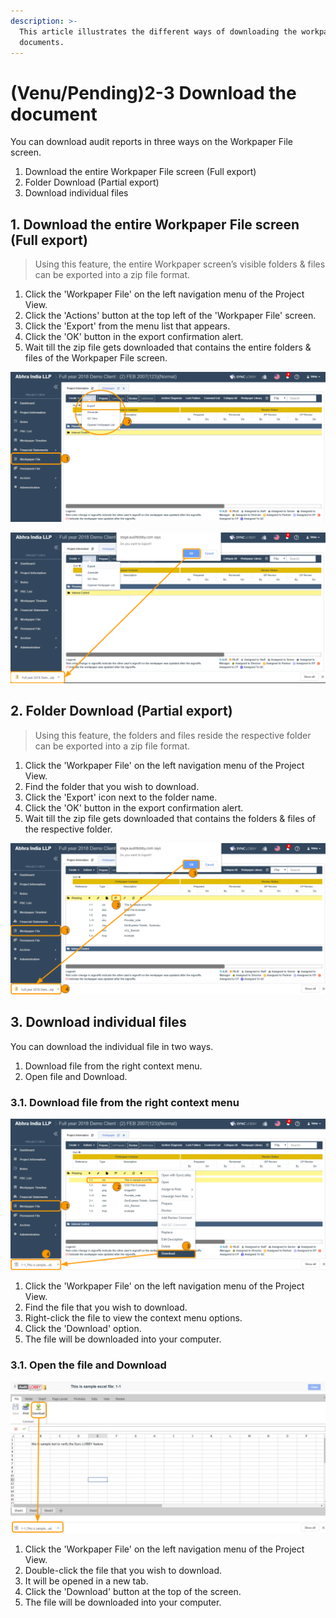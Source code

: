 ```yaml
---
description: >-
  This article illustrates the different ways of downloading the workpaper
  documents.
---
```


# \(Venu/Pending\)2-3 Download the document

You can download audit reports in three ways on the Workpaper File screen.

1. Download the entire Workpaper File screen \(Full export\)
2. Folder Download \(Partial export\)
3. Download individual files

## 1. Download the entire Workpaper File screen \(Full export\)

> Using this feature, the entire Workpaper screen’s visible folders & files can be exported into a zip file format.

1. Click the 'Workpaper File' on the left navigation menu of the Project View.
2. Click the 'Actions' button at the top left of the 'Workpaper File' screen.
3. Click the 'Export' from the menu list that appears.
4. Click the 'OK' button in the export confirmation alert.
5. Wait till the zip file gets downloaded that contains the entire folders & files of the Workpaper File screen.

![Click the &apos;Workpaper File&apos; menu &amp;gt; Click the &apos;Actions&apos; menu &amp;gt; Click the &apos;Export&apos; option](../../../.gitbook/assets/export-1.png)

![Click the &apos;OK&apos; button to download a zip file that contains entire folders &amp; files of Workpaper File screen](../../../.gitbook/assets/export-2.png)

## 2. Folder Download \(Partial export\)

> Using this feature, the folders and files reside the respective folder can be exported into a zip file format.

1. Click the 'Workpaper File' on the left navigation menu of the Project View.
2. Find the folder that you wish to download.
3. Click the 'Export' icon next to the folder name.
4. Click the 'OK' button in the export confirmation alert.
5. Wait till the zip file gets downloaded that contains the folders & files of the respective folder.

![Click &apos;Workpaper File&apos; menu &amp;gt; Find the folder and click &apos;Export&apos; icon &amp;gt; Click &apos;OK&apos; button](../../../.gitbook/assets/export-4.png)

## 3. Download individual files

You can download the individual file in two ways.

1. Download file from the right context menu.
2. Open file and Download.

### 3.1. Download file from the right context menu

![Click &apos;Workpaper File&apos; menu &amp;gt; Find the file &amp; right-click on it &amp;gt; Click &apos;Download&apos; option](../../../.gitbook/assets/export-5.png)

1. Click the 'Workpaper File' on the left navigation menu of the Project View.
2. Find the file that you wish to download.
3. Right-click the file to view the context menu options.
4. Click the 'Download' option.
5. The file will be downloaded into your computer.

### 3.1. Open the file and Download

![Click &apos;Workpaper File&apos; menu &amp;gt; Find the file &amp; double-click it &amp;gt; Click &apos;Download&apos; button at top of the screen](../../../.gitbook/assets/export-6.png)

1. Click the 'Workpaper File' on the left navigation menu of the Project View.
2. Double-click the file that you wish to download.
3. It will be opened in a new tab.
4. Click the 'Download' button at the top of the screen.
5. The file will be downloaded into your computer.

